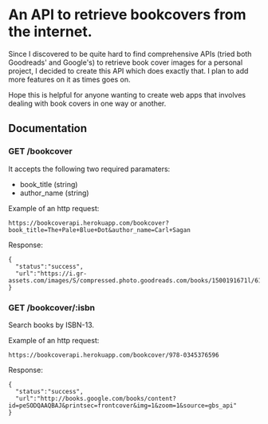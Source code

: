 # An API to retrieve bookcovers from the internet.

Since I discovered to be quite hard to find comprehensive APIs (tried both Goodreads' and Google's) to retrieve book cover images for a personal project, I decided to create this API which does exactly that. I plan to add more features on it as times goes on.

Hope this is helpful for anyone wanting to create web apps that involves dealing with book covers in one way or another.

## Documentation

### GET /bookcover

It accepts the following two required paramaters:

- book_title (string)
- author_name (string)

Example of an http request:

```
https://bookcoverapi.herokuapp.com/bookcover?book_title=The+Pale+Blue+Dot&author_name=Carl+Sagan
```

Response:

```
{
  "status":"success",
  "url":"https://i.gr-assets.com/images/S/compressed.photo.goodreads.com/books/1500191671l/61663._SY475_.jpg"
}
```

### GET /bookcover/:isbn
Search books by ISBN-13.

Example of an http request:

```
https://bookcoverapi.herokuapp.com/bookcover/978-0345376596
```

Response:

```
{
  "status":"success",
  "url":"http://books.google.com/books/content?id=peSODQAAQBAJ&printsec=frontcover&img=1&zoom=1&source=gbs_api"
}
```
